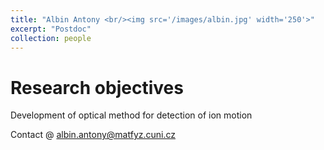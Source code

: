 ```yaml
---
title: "Albin Antony <br/><img src='/images/albin.jpg' width='250'>"
excerpt: "Postdoc"
collection: people
---
```


# Research objectives
Development of optical method for detection of ion motion

Contact @ [albin.antony@matfyz.cuni.cz](mailto:albin.antony@matfyz.cuni.cz)


